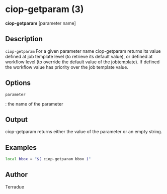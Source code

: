 # ciop-getparam (3)

**ciop-getparam** \[parameter name\]

## Description

`ciop-getparam` For a given parameter name ciop-getparam returns its
value defined at job template level (to retrieve its default value), or
defined at workflow level (to override the default value of the
jobtemplate). If defined the workflow value has priority over the job
template value.

## Options

`parameter`

: the name of the parameter

## Output

ciop-getparam returns either the value of the parameter or an empty string.

## Examples

```bash
local bbox = "$( ciop-getparam bbox )"
```

## Author

Terradue

